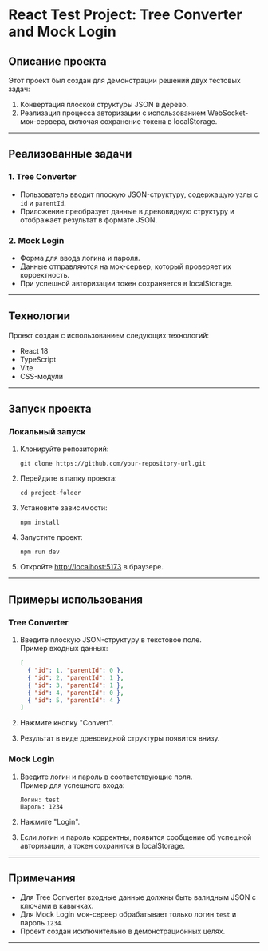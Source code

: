 # React Test Project: Tree Converter and Mock Login

## Описание проекта

Этот проект был создан для демонстрации решений двух тестовых задач:

1. Конвертация плоской структуры JSON в дерево.
2. Реализация процесса авторизации с использованием WebSocket-мок-сервера, включая сохранение токена в localStorage.

---

## Реализованные задачи

### 1. Tree Converter

- Пользователь вводит плоскую JSON-структуру, содержащую узлы с `id` и `parentId`.
- Приложение преобразует данные в древовидную структуру и отображает результат в формате JSON.

### 2. Mock Login

- Форма для ввода логина и пароля.
- Данные отправляются на мок-сервер, который проверяет их корректность.
- При успешной авторизации токен сохраняется в localStorage.

---

## Технологии

Проект создан с использованием следующих технологий:

- React 18
- TypeScript
- Vite
- CSS-модули

---

## Запуск проекта

### Локальный запуск

1. Клонируйте репозиторий:

   ```
   git clone https://github.com/your-repository-url.git
   ```

2. Перейдите в папку проекта:

   ```
   cd project-folder
   ```

3. Установите зависимости:

   ```
   npm install
   ```

4. Запустите проект:

   ```
   npm run dev
   ```

5. Откройте [http://localhost:5173](http://localhost:5173) в браузере.

---

## Примеры использования

### Tree Converter

1. Введите плоскую JSON-структуру в текстовое поле.  
   Пример входных данных:

   ```json
   [
     { "id": 1, "parentId": 0 },
     { "id": 2, "parentId": 1 },
     { "id": 3, "parentId": 1 },
     { "id": 4, "parentId": 0 },
     { "id": 5, "parentId": 4 }
   ]
   ```

2. Нажмите кнопку "Convert".

3. Результат в виде древовидной структуры появится внизу.

### Mock Login

1. Введите логин и пароль в соответствующие поля.  
   Пример для успешного входа:

   ```
   Логин: test
   Пароль: 1234
   ```

2. Нажмите "Login".

3. Если логин и пароль корректны, появится сообщение об успешной авторизации, а токен сохранится в localStorage.

---

## Примечания

- Для Tree Converter входные данные должны быть валидным JSON с ключами в кавычках.
- Для Mock Login мок-сервер обрабатывает только логин `test` и пароль `1234`.
- Проект создан исключительно в демонстрационных целях.

---
